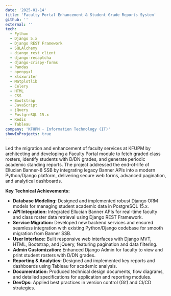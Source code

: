 ```yaml
---
date: '2025-01-14'
title: 'Faculty Portal Enhancement & Student Grade Reports System'
github: ''
external: ''
tech:
  - Python
  - Django 5.x
  - Django REST Framework
  - SQLAlchemy
  - django_rest_client
  - django-recaptcha
  - django-crispy-forms
  - Pandas
  - openpyxl
  - xlsxwriter
  - Matplotlib
  - Celery
  - HTML
  - CSS
  - Bootstrap
  - JavaScript
  - jQuery
  - PostgreSQL 15.x
  - Redis
  - Tableau
company: 'KFUPM - Information Technology (IT)'
showInProjects: true
---
```


Led the migration and enhancement of faculty services at KFUPM by architecting and developing a Faculty Portal module to fetch graded class rosters, identify students with D/DN grades, and generate periodic academic standing reports. The project addressed the end-of-life of Ellucian Banner-8 SSB by integrating legacy Banner APIs into a modern Python/Django platform, delivering secure web forms, advanced pagination, and analytical dashboards.

**Key Technical Achievements:**

- **Database Modeling:** Designed and implemented robust Django ORM models for managing student academic data in PostgreSQL 15.x.
- **API Integration:** Integrated Ellucian Banner APIs for real-time faculty and class roster data retrieval using Django REST Framework.
- **Service Migration:** Developed new backend services and ensured seamless integration with existing Python/Django codebase for smooth migration from Banner SSB.
- **User Interface:** Built responsive web interfaces with Django MVT, HTML, Bootstrap, and jQuery, featuring pagination and data filtering.
- **Admin Customization:** Enhanced Django Admin for faculty to view and print student rosters with D/DN grades.
- **Reporting & Analytics:** Designed and implemented key reports and dashboards using Tableau for academic analysis.
- **Documentation:** Produced technical design documents, flow diagrams, and detailed specifications for application and reporting modules.
- **DevOps:** Applied best practices in version control (Git) and CI/CD strategies.
